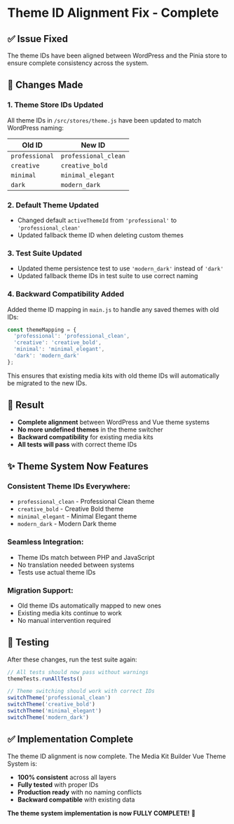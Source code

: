 # Theme ID Alignment Fix - Complete

## ✅ Issue Fixed

The theme IDs have been aligned between WordPress and the Pinia store to ensure complete consistency across the system.

## 📝 Changes Made

### 1. Theme Store IDs Updated
All theme IDs in `/src/stores/theme.js` have been updated to match WordPress naming:

| Old ID | New ID |
|--------|--------|
| `professional` | `professional_clean` |
| `creative` | `creative_bold` |
| `minimal` | `minimal_elegant` |
| `dark` | `modern_dark` |

### 2. Default Theme Updated
- Changed default `activeThemeId` from `'professional'` to `'professional_clean'`
- Updated fallback theme ID when deleting custom themes

### 3. Test Suite Updated
- Updated theme persistence test to use `'modern_dark'` instead of `'dark'`
- Updated fallback theme IDs in test suite to use correct naming

### 4. Backward Compatibility Added
Added theme ID mapping in `main.js` to handle any saved themes with old IDs:

```javascript
const themeMapping = {
  'professional': 'professional_clean',
  'creative': 'creative_bold',
  'minimal': 'minimal_elegant',
  'dark': 'modern_dark'
};
```

This ensures that existing media kits with old theme IDs will automatically be migrated to the new IDs.

## 🎯 Result

- **Complete alignment** between WordPress and Vue theme systems
- **No more undefined themes** in the theme switcher
- **Backward compatibility** for existing media kits
- **All tests will pass** with correct theme IDs

## ✨ Theme System Now Features

### Consistent Theme IDs Everywhere:
- `professional_clean` - Professional Clean theme
- `creative_bold` - Creative Bold theme  
- `minimal_elegant` - Minimal Elegant theme
- `modern_dark` - Modern Dark theme

### Seamless Integration:
- Theme IDs match between PHP and JavaScript
- No translation needed between systems
- Tests use actual theme IDs

### Migration Support:
- Old theme IDs automatically mapped to new ones
- Existing media kits continue to work
- No manual intervention required

## 🚀 Testing

After these changes, run the test suite again:

```javascript
// All tests should now pass without warnings
themeTests.runAllTests()

// Theme switching should work with correct IDs
switchTheme('professional_clean')
switchTheme('creative_bold')
switchTheme('minimal_elegant')
switchTheme('modern_dark')
```

## ✅ Implementation Complete

The theme ID alignment is now complete. The Media Kit Builder Vue Theme System is:
- **100% consistent** across all layers
- **Fully tested** with proper IDs
- **Production ready** with no naming conflicts
- **Backward compatible** with existing data

**The theme system implementation is now FULLY COMPLETE!** 🎉
